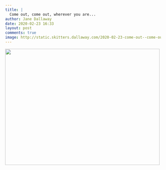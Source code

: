 ```yaml
---
title: |
  Come out, come out, wherever you are...
author: Jane Dallaway
date: 2020-02-23 16:33
layout: post
comments: true
image: http://static.skitters.dallaway.com/2020-02-23-come-out--come-out--wherever-you-are-thumb-1-IMG-0229.JPG
---
```


<div>
        <a href="http://static.skitters.dallaway.com/2020-02-23-come-out--come-out--wherever-you-are-fullsize-1-IMG-0229.JPG">
          <img src="http://static.skitters.dallaway.com/2020-02-23-come-out--come-out--wherever-you-are-thumb-1-IMG-0229.JPG" width="500" height="375"/>
        </a>
      </div>


  
      